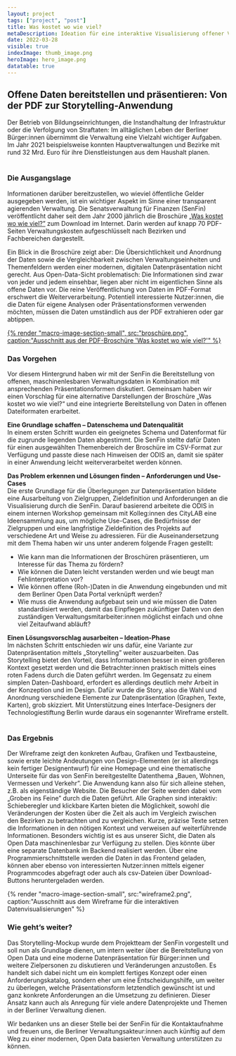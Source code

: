 ```yaml
---
layout: project
tags: ["project", "post"]
title: Was kostet wo wie viel?
metaDescription: Ideation für eine interaktive Visualisierung offener Verwaltungsdaten
date: 2022-03-28
visible: true
indexImage: thumb_image.png
heroImage: hero_image.png
datatable: true
---
```


## Offene Daten bereitstellen und präsentieren: Von der PDF zur Storytelling-Anwendung

Der Betrieb von Bildungseinrichtungen, die Instandhaltung der Infrastruktur oder die Verfolgung von Straftaten: Im alltäglichen Leben der Berliner Bürger:innen übernimmt die Verwaltung eine Vielzahl wichtiger Aufgaben. Im Jahr 2021 beispielsweise konnten Hauptverwaltungen und Bezirke mit rund 32 Mrd. Euro für ihre Dienstleistungen aus dem Haushalt planen.  
<br>

### Die Ausgangslage

Informationen darüber bereitzustellen, wo wieviel öffentliche Gelder ausgegeben werden, ist ein wichtiger Aspekt im Sinne einer transparent agierenden Verwaltung. Die Senatsverwaltung für Finanzen (SenFin) veröffentlicht daher seit dem Jahr 2000 jährlich die Broschüre [„Was kostet wo wie viel?”](https://www.berlin.de/sen/finanzen/haushalt/downloads/artikel.6347.php) zum Download im Internet. Darin werden auf knapp 70 PDF-Seiten Verwaltungskosten aufgeschlüsselt nach Bezirken und Fachbereichen dargestellt.

Ein Blick in die Broschüre zeigt aber: Die Übersichtlichkeit und Anordnung der Daten sowie die Vergleichbarkeit zwischen Verwaltungseinheiten und Themenfeldern werden einer modernen, digitalen Datenpräsentation nicht gerecht. Aus Open-Data-Sicht problematisch: Die Informationen sind zwar von jeder und jedem einsehbar, liegen aber nicht im eigentlichen Sinne als offene Daten vor. Die reine Veröffentlichung von Daten im PDF-Format erschwert die Weiterverarbeitung. Potentiell interessierte Nutzer:innen, die die Daten für eigene Analysen oder Präsentationsformen verwenden möchten, müssen die Daten umständlich aus der PDF extrahieren oder gar abtippen.

 <a href="https://www.berlin.de/sen/finanzen/haushalt/downloads/wkwwv_hv_2017.pdf">
{% render "macro-image-section-small", src:"broschüre.png", caption:"Ausschnitt aus der PDF-Broschüre 'Was kostet wo wie viel?'" %}</a>

<br>

### Das Vorgehen

Vor diesem Hintergrund haben wir mit der SenFin die Bereitstellung von offenen, maschinenlesbaren Verwaltungsdaten in Kombination mit ansprechenden Präsentationsformen diskutiert. Gemeinsam haben wir einen Vorschlag für eine alternative Darstellungen der Broschüre „Was kostet wo wie viel?“ und eine integrierte Bereitstellung von Daten in offenen Dateiformaten erarbeitet.

**Eine Grundlage schaffen – Datenschema und Datenqualität**  
In einem ersten Schritt wurden ein geeignetes Schema und Datenformat für die zugrunde liegenden Daten abgestimmt. Die SenFin stellte dafür Daten für einen ausgewählten Themenbereich der Broschüre im CSV-Format zur Verfügung und passte diese nach Hinweisen der ODIS an, damit sie später in einer Anwendung leicht weiterverarbeitet werden können.

**Das Problem erkennen und Lösungen finden – Anforderungen und Use-Cases**  
Die erste Grundlage für die Überlegungen zur Datenpräsentation bildete eine Ausarbeitung von Zielgruppen, Zieldefinition und Anforderungen an die Visualisierung durch die SenFin. Darauf basierend arbeitete die ODIS in einem internen Workshop gemeinsam mit Kolleg:innen des CityLAB eine Ideensammlung aus, um mögliche Use-Cases, die Bedürfnisse der Zielgruppen und eine langfristige Zieldefinition des Projekts auf verschiedene Art und Weise zu adressieren. Für die Auseinandersetzung mit dem Thema haben wir uns unter anderem folgende Fragen gestellt:

- Wie kann man die Informationen der Broschüren präsentieren, um Interesse für das Thema zu fördern?
- Wie können die Daten leicht verstanden werden und wie beugt man Fehlinterpretation vor?
- Wie können offene (Roh-)Daten in die Anwendung eingebunden und mit dem Berliner Open Data Portal verknüpft werden?
- Wie muss die Anwendung aufgebaut sein und wie müssen die Daten standardisiert werden, damit das Einpflegen zukünftiger Daten von den zuständigen Verwaltungsmitarbeiter:innen möglichst einfach und ohne viel Zeitaufwand abläuft?

**Einen Lösungsvorschlag ausarbeiten – Ideation-Phase**  
Im nächsten Schritt entschieden wir uns dafür, eine Variante zur Datenpräsentation mittels „Storytelling” weiter auszuarbeiten. Das Storytelling bietet den Vorteil, dass Informationen besser in einen größeren Kontext gesetzt werden und die Betrachter:innen praktisch mittels eines roten Fadens durch die Daten geführt werden. Im Gegensatz zu einem simplen Daten-Dashboard, erfordert es allerdings deutlich mehr Arbeit in der Konzeption und im Design. Dafür wurde die Story, also die Wahl und Anordnung verschiedene Elemente zur Datenpräsentation (Graphen, Texte, Karten), grob skizziert. Mit Unterstützung eines Interface-Designers der Technologiestiftung Berlin wurde daraus ein sogenannter Wireframe erstellt.  
<br>

### Das Ergebnis

Der Wireframe zeigt den konkreten Aufbau, Grafiken und Textbausteine, sowie erste leichte Andeutungen von Design-Elementen (er ist allerdings kein fertiger Designentwurf) für eine Homepage und eine thematische Unterseite für das von SenFin bereitgestellte Datenthema „Bauen, Wohnen, Vermessen und Verkehr”. Die Anwendung kann also für sich alleine stehen, z.B. als eigenständige Website. Die Besucher der Seite werden dabei vom „Groben ins Feine” durch die Daten geführt. Alle Graphen sind interaktiv: Schieberegler und klickbare Karten bieten die Möglichkeit, sowohl die Veränderungen der Kosten über die Zeit als auch im Vergleich zwischen den Bezirken zu betrachten und zu vergleichen. Kurze, präzise Texte setzen die Informationen in den nötigen Kontext und verweisen auf weiterführende Informationen.
Besonders wichtig ist es aus unserer Sicht, die Daten als Open Data maschinenlesbar zur Verfügung zu stellen. Dies könnte über eine separate Datenbank im Backend realisiert werden. Über eine Programmierschnittstelle werden die Daten in das Frontend geladen, können aber ebenso von interessierten Nutzer:innen mittels eigener Programmcodes abgefragt oder auch als csv-Dateien über Download-Buttons heruntergeladen werden.

{% render "macro-image-section-small", src:"wireframe2.png", caption:"Ausschnitt aus dem Wireframe für die interaktiven Datenvisualisierungen" %}
<br>

### Wie geht’s weiter?

Das Storytelling-Mockup wurde dem Projektteam der SenFin vorgestellt und soll nun als Grundlage dienen, um intern weiter über die Bereitstellung von Open Data und eine moderne Datenpräsentation für Bürger:innen und weitere Zielpersonen zu diskutieren und Veränderungen anzustoßen. Es handelt sich dabei nicht um ein komplett fertiges Konzept oder einen Anforderungskatalog, sondern eher um eine Entscheidungshilfe, um weiter zu überlegen, welche Präsentationsform letztendlich gewünscht ist und ganz konkrete Anforderungen an die Umsetzung zu definieren. Dieser Ansatz kann auch als Anregung für viele andere Datenprojekte und Themen in der Berliner Verwaltung dienen.

Wir bedanken uns an dieser Stelle bei der SenFin für die Kontaktaufnahme und freuen uns, die Berliner Verwaltungsakteur:innen auch künftig auf dem Weg zu einer modernen, Open Data basierten Verwaltung unterstützen zu können.
